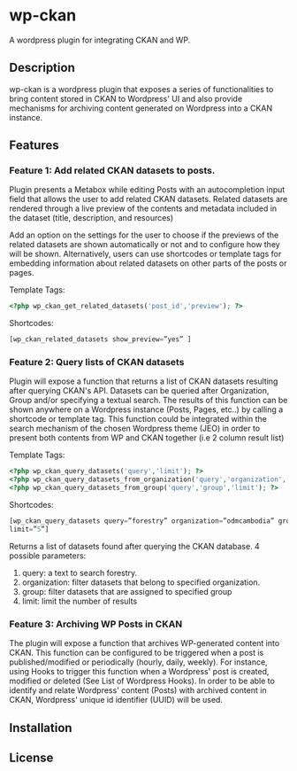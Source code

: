 wp-ckan
=======

A wordpress plugin for integrating CKAN and WP.

## Description

wp-ckan is a wordpress plugin that exposes a series of functionalities to bring content stored in CKAN to Wordpress' UI and also provide mechanisms for archiving content generated on Wordpress into a CKAN instance.

## Features

### Feature 1: Add related CKAN datasets to posts.

Plugin presents a Metabox while editing Posts with an autocompletion input field that
allows the user to add related CKAN datasets. Related datasets are rendered through a
live preview of the contents and metadata included in the dataset (title, description, and
resources)

Add an option on the settings for the user to choose if the previews of the related datasets
are shown automatically or not and to configure how they will be shown. Alternatively,
users can use shortcodes or template tags for embedding information about related
datasets on other parts of the posts or pages.

Template Tags:
```php
<?php wp_ckan_get_related_datasets('post_id','preview'); ?>
```
Shortcodes:
```php
[wp_ckan_related_datasets show_preview=”yes” ]
```

### Feature 2: Query lists of CKAN datasets

Plugin will expose a function that returns a list of CKAN datasets resulting after querying
CKAN's API. Datasets can be queried after Organization, Group and/or specifying a textual
search.
The results of this function can be shown anywhere on a Wordpress instance (Posts,
Pages, etc..) by calling a shortcode or template tag. This function could be integrated
within the search mechanism of the chosen Wordpress theme (JEO) in order to present
both contents from WP and CKAN together (i.e 2 column result list)

Template Tags:
```php
<?php wp_ckan_query_datasets('query','limit'); ?>
<?php wp_ckan_query_datasets_from_organization('query','organization','limit'); ?>
<?php wp_ckan_query_datasets_from_group('query','group','limit'); ?>
```
Shortcodes:
```php
[wp_ckan_query_datasets query=”forestry” organization=”odmcambodia” group=”news”
limit=”5”]
```

Returns a list of datasets found after querying the CKAN database. 4 possible parameters:
1. query: a text to search forestry.
2. organization: filter datasets that belong to specified organization.
3. group: filter datasets that are assigned to specified group
4. limit: limit the number of results

### Feature 3: Archiving WP Posts in CKAN

The plugin will expose a function that archives WP-generated content into CKAN. This function
can be configured to be triggered when a post is published/modified or periodically (hourly, daily,
weekly). For instance, using Hooks to trigger this function when a Wordpress' post is created,
modified or deleted (See List of Wordpress Hooks).
In order to be able to identify and relate Wordpress' content (Posts) with archived content in CKAN,
Wordpress' unique id identifier (UUID) will be used.

## Installation

## License
